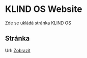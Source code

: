 # KLIND OS Website
Zde se ukládá stránka KLIND OS
## Stránka
Url: [Zobrazit](https://klindos.jzitnik.is-a.dev)